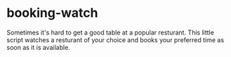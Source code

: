 # booking-watch
Sometimes it's hard to get a good table at a popular resturant. This little script watches a resturant of your choice and books your preferred time as soon as it is available.
